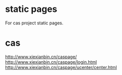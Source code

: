 static pages
============

For cas project static pages.

cas
===

http://www.xiexianbin.cn/caspage/
http://www.xiexianbin.cn/caspage/login.html
http://www.xiexianbin.cn/caspage/ucenter/center.html



